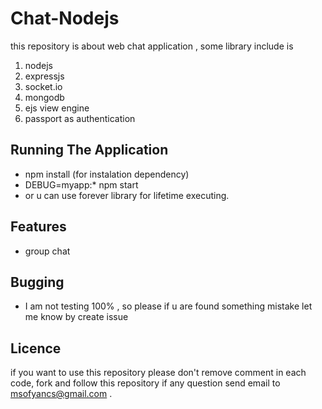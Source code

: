 Chat-Nodejs
============

this repository is about web chat application , some library include is
<br>
1) nodejs 
2) expressjs
3) socket.io
4) mongodb
5) ejs view engine
6) passport as authentication

Running The Application
-----------------------

* npm install (for instalation dependency) <br>
* DEBUG=myapp:* npm start
* or u can use forever library for lifetime executing.

Features
-----------------------
* group chat 

Bugging 
-----------------------

* I am not testing 100% , so please if u are found something mistake let me know by create issue

Licence 
----------------------
if you want to use this repository please  don't remove comment in each code, fork and follow this repository if any question send email to msofyancs@gmail.com .

	

